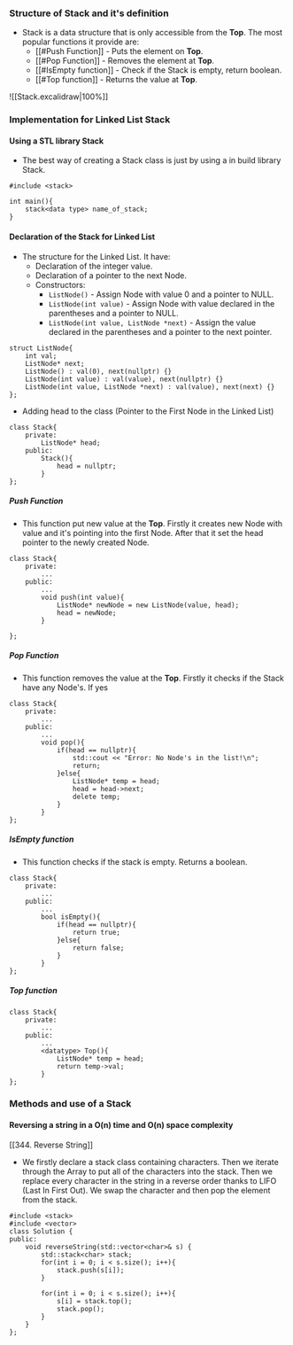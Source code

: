 ### Structure of Stack and it's definition

- Stack is a data structure that is only accessible from the **Top**. The most popular functions it provide are: 
	- [[#Push Function]] - Puts the element on **Top**.
	- [[#Pop Function]] - Removes the element at **Top**.
	- [[#IsEmpty function]] - Check if the Stack is empty, return boolean.
	- [[#Top function]] - Returns  the value at **Top**.


![[Stack.excalidraw|100%]]

### Implementation for Linked List Stack

#### Using a STL library Stack

- The best way of creating a Stack class is just by using a in build library Stack.

```
#include <stack>

int main(){
	stack<data type> name_of_stack;
}
```

#### Declaration of the Stack for Linked List

- The structure for the Linked List. It have: 
	- Declaration of the integer value.
	- Declaration of a pointer to the next Node.
	- Constructors:
		- `ListNode()` - Assign Node with value 0 and a pointer to NULL.
		- `ListNode(int value)` - Assign Node with value declared in the parentheses and a pointer to NULL.
		- `ListNode(int value, ListNode *next)` - Assign the value declared in the parentheses and a pointer to the next pointer. 

```
struct ListNode{
    int val;
    ListNode* next;
    ListNode() : val(0), next(nullptr) {}
    ListNode(int value) : val(value), next(nullptr) {}     
    ListNode(int value, ListNode *next) : val(value), next(next) {}
};
```

- Adding head to the class (Pointer to the First Node in the Linked List)

```
class Stack{
	private:
		ListNode* head;
	public:
		Stack(){
			head = nullptr;
		}
};
```
##### Push Function

- This function put new value at the **Top**. Firstly it creates new Node with value and it's pointing into the first Node. After that it set the head pointer to the newly created Node. 

```
class Stack{
	private:
		...
	public:
		...
		void push(int value){
			ListNode* newNode = new ListNode(value, head);
			head = newNode;
		}
	
};
```

##### Pop Function

- This function removes the value at the **Top**. Firstly it checks if the Stack have any Node's. If yes 

```
class Stack{
	private:
		...
	public:
		...
		void pop(){
			if(head == nullptr){
				std::cout << "Error: No Node's in the list!\n";
				return;
			}else{
				ListNode* temp = head;
				head = head->next;
				delete temp;
			}
		}
};
```


##### IsEmpty function

- This function checks if the stack is empty. Returns a boolean.

```
class Stack{
	private:
		...
	public:
		...
		bool isEmpty(){
			if(head == nullptr){
				return true;
			}else{
				return false;
			}
		}
};
```

##### Top function

```
class Stack{
	private:
		...
	public:
		...
		<datatype> Top(){
			ListNode* temp = head;
			return temp->val;
		}
};
```
### Methods and use of a Stack

#### Reversing a string in a O(n) time and O(n) space complexity
[[344. Reverse String]]

- We firstly declare a stack class containing characters. Then we iterate through the Array to put all of the characters into the stack. Then we replace every character in the string in a reverse order thanks to LIFO (Last In First Out). We swap the character and then pop the element from the stack.

```
#include <stack>
#include <vector>
class Solution {
public:
    void reverseString(std::vector<char>& s) {
        std::stack<char> stack;
        for(int i = 0; i < s.size(); i++){
            stack.push(s[i]);
        }

        for(int i = 0; i < s.size(); i++){
            s[i] = stack.top();
            stack.pop();
        }
    }
};
```
